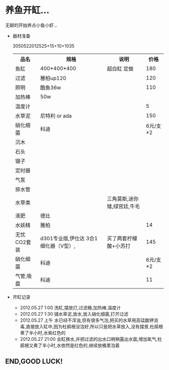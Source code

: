 养鱼开缸...
================

无聊的开始养点小鱼小虾...

- 器材准备

    <table>
        <tr>
            <th>品名</th><th>规格</th><th>说明</th><th>价格</th>
        </tr>
        <tr>
            <td>鱼缸</td><td>400*400*400</td><td>超白缸 定做</td><td>180</td>
        </tr>
        <tr>
            <td>过滤</td><td>雅柏up120</td><td></td><td>120</td>
        </tr>
        <tr>
            <td>照明</td><td>酷鱼36w</td><td></td><td>110</td>
        </tr>
        <tr>
            <td>加热棒</td><td>50w</td><td></td>30<td></td>
        </tr>
        <tr>
            <td>温度计</td><td></td><td></td><td>5</td>
        </tr>
        <tr>
            <td>水草泥</td><td>尼特利 or ada</td><td></td><td>150</td>
        </tr>
        <tr>
            <td>硝化细菌</td><td>科迪</td><td></td><td>6元/支*2</td>
        </tr>
        <tr>
            <td>沉木</td><td></td><td></td>50<td></td>
        </tr>
        <tr>
            <td>石头</td><td></td><td></td>5<td></td>
        </tr>
        <tr>
            <td>镊子</td><td></td><td></td>2<td></td>
        </tr>
        <tr>
            <td>定时器</td><td></td><td></td>20<td></td>
        </tr>
        <tr>
            <td>气泵</td><td></td><td></td>12<td></td>
        </tr>
        <tr>
            <td>排水管</td><td></td><td></td>5<td></td>
        </tr>
        <tr>
            <td>水草类</td><td></td><td>三角莫斯,迷你矮,绿宫廷,牛毛</td>25+15+10+10<td></td>
        </tr>
        <tr>
            <td>液肥</td><td>德比</td><td></td>35<td></td>
        </tr>
        <tr>
            <td>水妖精</td><td>雅柏</td><td></td><td>14</td>
        </tr>
        <tr>
            <td>无忧CO2套装</td><td>d301专业版,伊仕达 3合1细化器（V型）,</td><td>买了两套柠檬酸+小苏打</td><td>145</td>
        </tr>
        <tr>
            <td>硝化细菌</td><td>科迪</td><td></td><td>6元/支*2</td>
        </tr>
        <tr>
            <td>气管,吸盘</td><td>科迪</td><td></td><td>11</td>
        </tr>
    </table>

- 开缸记录

    - 2012.05.27 1:00 洗缸,摆放灯,过滤桶,加热棒,温度计
    - 2012.05.27 1:30 铺水草泥,放水,放入硝化细菌,打开过滤
    - 2012.05.27 上午 水已经不浑浊,但有很多气泡,把买的水草用高锰酸钾消毒,直接放入缸中,因为杜鹃根没泡好,所以只是把水草放入,没有摆景,杜鹃根煮了半小时,水紫红色的
    - 2012.05.27 21:00 全缸换水,并把过滤的出水口稍稍露出水面,增加氧气,杜鹃根又煮了半小时,水依然是红色的,继续放桶里泡着



END,GOOD LUCK!
--------------
